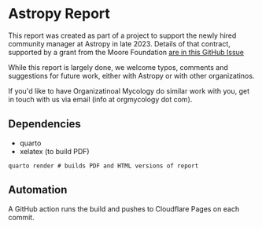 # Astropy Report 

This report was created as part of a project to support the newly hired community manager at Astropy in late 2023. 
Details of that contract, supported by a grant from the Moore Foundation [are in this GitHub Issue](https://github.com/astropy/astropy-project/issues/310#issuecomment-1677899854)

While this report is largely done, we welcome typos, comments and suggestions for future work, either with Astropy or with other organizatinos. 

If you'd like to have Organizatinoal Mycology do similar work with you, get in touch with us via email (info at orgmycology dot com).

## Dependencies

- quarto
- xelatex (to build PDF)

```
quarto render # builds PDF and HTML versions of report
```

## Automation 

A GitHub action runs the build and pushes to Cloudflare Pages on each commit. 
